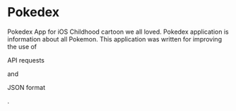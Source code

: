 # Pokedex
<h>Pokedex App for iOS</h>
Childhood cartoon we all loved. Pokedex application is information about all Pokemon. 
This application was written for improving the use of <p>API requests</p> and <p>JSON format</p>.
